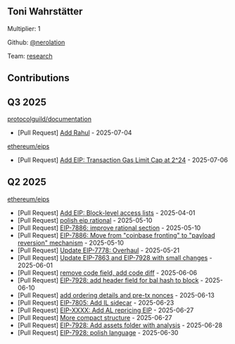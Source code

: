 
## Toni Wahrstätter
Multiplier: 1

Github: [@nerolation](https://github.com/nerolation)

Team: [research](https://github.com/nerolation/pglanding-nerolation)

## Contributions

## Q3 2025


[protocolguild/documentation](https://github.com/protocolguild/documentation)
* [Pull Request] [Add Rahul](https://github.com/protocolguild/documentation/pull/368) - 2025-07-04

[ethereum/eips](https://github.com/ethereum/eips)
* [Pull Request] [Add EIP: Transaction Gas Limit Cap at 2^24](https://github.com/ethereum/EIPs/pull/9984) - 2025-07-06
## Q2 2025

[ethereum/eips](https://github.com/ethereum/eips)
* [Pull Request] [Add EIP: Block-level access lists](https://github.com/ethereum/EIPs/pull/9580) - 2025-04-01
* [Pull Request] [polish eip rational](https://github.com/ethereum/EIPs/pull/9758) - 2025-05-10
* [Pull Request] [EIP-7886: improve rational section](https://github.com/ethereum/EIPs/pull/9757) - 2025-05-10
* [Pull Request] [EIP-7886: Move from "coinbase fronting" to "payload reversion" mechanism](https://github.com/ethereum/EIPs/pull/9756) - 2025-05-10
* [Pull Request] [Update EIP-7778: Overhaul](https://github.com/ethereum/EIPs/pull/9802) - 2025-05-21
* [Pull Request] [Update EIP-7863 and EIP-7928 with small changes](https://github.com/ethereum/EIPs/pull/9846) - 2025-06-01
* [Pull Request] [remove code field, add code diff](https://github.com/ethereum/EIPs/pull/9864) - 2025-06-06
* [Pull Request] [EIP-7928: add header field for bal hash to block](https://github.com/ethereum/EIPs/pull/9885) - 2025-06-10
* [Pull Request] [add ordering details and pre-tx nonces](https://github.com/ethereum/EIPs/pull/9896) - 2025-06-13
* [Pull Request] [EIP-7805: Add IL sidecar](https://github.com/ethereum/EIPs/pull/9925) - 2025-06-23
* [Pull Request] [EIP-XXXX: Add AL repricing EIP](https://github.com/ethereum/EIPs/pull/9946) - 2025-06-27
* [Pull Request] [More compact structure](https://github.com/ethereum/EIPs/pull/9944) - 2025-06-27
* [Pull Request] [EIP-7928: Add assets folder with analysis](https://github.com/ethereum/EIPs/pull/9948) - 2025-06-28
* [Pull Request] [EIP-7928: polish language](https://github.com/ethereum/EIPs/pull/9954) - 2025-06-30
